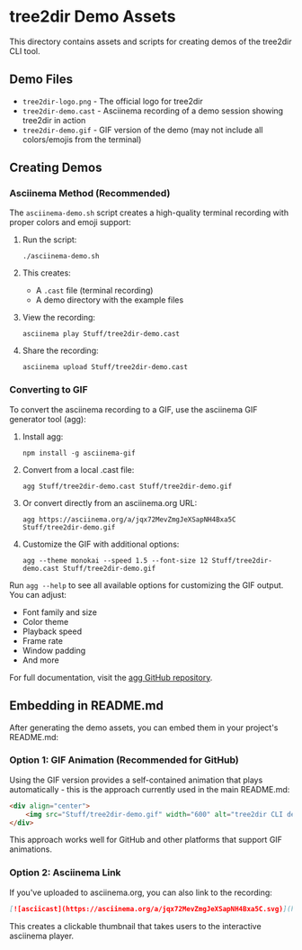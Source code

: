 # tree2dir Demo Assets

This directory contains assets and scripts for creating demos of the tree2dir CLI tool.

## Demo Files

- `tree2dir-logo.png` - The official logo for tree2dir
- `tree2dir-demo.cast` - Asciinema recording of a demo session showing tree2dir in action
- `tree2dir-demo.gif` - GIF version of the demo (may not include all colors/emojis from the terminal)

## Creating Demos

### Asciinema Method (Recommended)

The `asciinema-demo.sh` script creates a high-quality terminal recording with proper colors and emoji support:

1. Run the script:
   ```
   ./asciinema-demo.sh
   ```

2. This creates:
   - A `.cast` file (terminal recording)
   - A demo directory with the example files

3. View the recording:
   ```
   asciinema play Stuff/tree2dir-demo.cast
   ```

4. Share the recording:
   ```
   asciinema upload Stuff/tree2dir-demo.cast
   ```

### Converting to GIF

To convert the asciinema recording to a GIF, use the asciinema GIF generator tool (agg):

1. Install agg:
   ```
   npm install -g asciinema-gif
   ```

2. Convert from a local .cast file:
   ```
   agg Stuff/tree2dir-demo.cast Stuff/tree2dir-demo.gif
   ```

3. Or convert directly from an asciinema.org URL:
   ```
   agg https://asciinema.org/a/jqx72MevZmgJeXSapNH4Bxa5C Stuff/tree2dir-demo.gif
   ```

4. Customize the GIF with additional options:
   ```
   agg --theme monokai --speed 1.5 --font-size 12 Stuff/tree2dir-demo.cast Stuff/tree2dir-demo.gif
   ```

Run `agg --help` to see all available options for customizing the GIF output. You can adjust:
- Font family and size
- Color theme
- Playback speed
- Frame rate
- Window padding
- And more

For full documentation, visit the [agg GitHub repository](https://github.com/asciinema/agg).

## Embedding in README.md

After generating the demo assets, you can embed them in your project's README.md:

### Option 1: GIF Animation (Recommended for GitHub)

Using the GIF version provides a self-contained animation that plays automatically - this is the approach currently used in the main README.md:

```markdown
<div align="center">
    <img src="Stuff/tree2dir-demo.gif" width="600" alt="tree2dir CLI demo">
</div>
```

This approach works well for GitHub and other platforms that support GIF animations.

### Option 2: Asciinema Link

If you've uploaded to asciinema.org, you can also link to the recording:

```markdown
[![asciicast](https://asciinema.org/a/jqx72MevZmgJeXSapNH4Bxa5C.svg)](https://asciinema.org/a/jqx72MevZmgJeXSapNH4Bxa5C)
```

This creates a clickable thumbnail that takes users to the interactive asciinema player. 